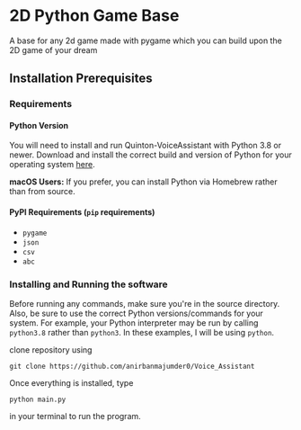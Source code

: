 # 2D Python Game Base
A base for any 2d game made with pygame  which you can build upon the 2D game of your dream

## Installation Prerequisites

### Requirements

#### Python Version

You will need to install and run Quinton-VoiceAssistant with Python 3.8 or newer. Download and install the correct
build and version of Python for your operating system [here](https://python.org/downloads).

**macOS Users:** If you prefer, you can install Python via Homebrew rather than from source.

#### PyPI Requirements (`pip` requirements)

* `pygame`
* `json`
* `csv`
* `abc`

### Installing and Running the software

Before running any commands, make sure you're in the source directory. Also, be sure to use the correct Python versions/commands
for your system. For example, your Python interpreter may be run by calling `python3.8` rather than `python3`. In these examples,
I will be using `python`.

clone repository using
```
git clone https://github.com/anirbanmajumder0/Voice_Assistant
```

Once everything is installed, type
```
python main.py
```
in your terminal to run the program.
